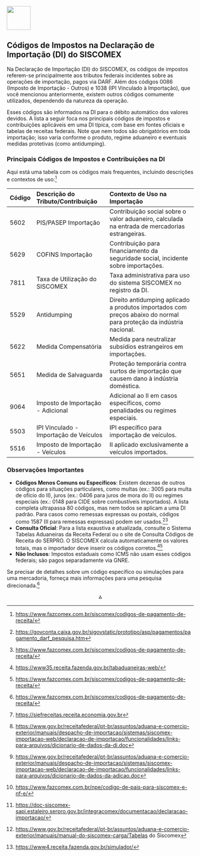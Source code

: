 <img src="https://r2cdn.perplexity.ai/pplx-full-logo-primary-dark%402x.png" style="height:64px;margin-right:32px"/>

## Códigos de Impostos na Declaração de Importação (DI) do SISCOMEX

Na Declaração de Importação (DI) do SISCOMEX, os códigos de impostos referem-se principalmente aos tributos federais incidentes sobre as operações de importação, pagos via DARF. Além dos códigos 0086 (Imposto de Importação - Outros) e 1038 (IPI Vinculado à Importação), que você mencionou anteriormente, existem outros códigos comumente utilizados, dependendo da natureza da operação.

Esses códigos são informados na DI para o débito automático dos valores devidos. A lista a seguir foca nos principais códigos de impostos e contribuições aplicáveis em uma DI típica, com base em fontes oficiais e tabelas de receitas federais. Note que nem todos são obrigatórios em toda importação; isso varia conforme o produto, regime aduaneiro e eventuais medidas protetivas (como antidumping).

### Principais Códigos de Impostos e Contribuições na DI

Aqui está uma tabela com os códigos mais frequentes, incluindo descrições e contextos de uso:[^1]


| Código | Descrição do Tributo/Contribuição | Contexto de Uso na Importação |
| :-- | :-- | :-- |
| 5602 | PIS/PASEP Importação | Contribuição social sobre o valor aduaneiro, calculada na entrada de mercadorias estrangeiras. |
| 5629 | COFINS Importação | Contribuição para financiamento da seguridade social, incidente sobre importações. |
| 7811 | Taxa de Utilização do SISCOMEX | Taxa administrativa para uso do sistema SISCOMEX no registro da DI. |
| 5529 | Antidumping | Direito antidumping aplicado a produtos importados com preços abaixo do normal para proteção da indústria nacional. |
| 5622 | Medida Compensatória | Medida para neutralizar subsídios estrangeiros em importações. |
| 5651 | Medida de Salvaguarda | Proteção temporária contra surtos de importação que causem dano à indústria doméstica. |
| 9064 | Imposto de Importação - Adicional | Adicional ao II em casos específicos, como penalidades ou regimes especiais. |
| 5503 | IPI Vinculado - Importação de Veículos | IPI específico para importação de veículos. |
| 5516 | Imposto de Importação - Veículos | II aplicado exclusivamente a veículos importados. |

### Observações Importantes

- **Códigos Menos Comuns ou Específicos**: Existem dezenas de outros códigos para situações particulares, como multas (ex.: 3005 para multa de ofício do II), juros (ex.: 0406 para juros de mora do II) ou regimes especiais (ex.: 0148 para CIDE sobre combustíveis importados). A lista completa ultrapassa 80 códigos, mas nem todos se aplicam a uma DI padrão. Para casos como remessas expressas ou postais, códigos como 1587 (II para remessas expressas) podem ser usados.[^2][^1]
- **Consulta Oficial**: Para a lista exaustiva e atualizada, consulte o Sistema Tabelas Aduaneiras da Receita Federal ou o site de Consulta Códigos de Receita do SERPRO. O SISCOMEX calcula automaticamente os valores totais, mas o importador deve inserir os códigos corretos.[^3][^1]
- **Não Inclusos**: Impostos estaduais como ICMS não usam esses códigos federais; são pagos separadamente via GNRE.

Se precisar de detalhes sobre um código específico ou simulações para uma mercadoria, forneça mais informações para uma pesquisa direcionada.[^1]
<span style="display:none">[^10][^4][^5][^6][^7][^8][^9]</span>

<div style="text-align: center">⁂</div>

[^1]: https://www.fazcomex.com.br/siscomex/codigos-de-pagamento-de-receita/

[^2]: https://govconta.caixa.gov.br/sigovstatic/prototipo/asp/pagamentos/pagamento_darf_pesquisa.htm

[^3]: https://www35.receita.fazenda.gov.br/tabaduaneiras-web/

[^4]: https://www.gov.br/receitafederal/pt-br/assuntos/aduana-e-comercio-exterior/manuais/despacho-de-importacao/sistemas/siscomex-importacao-web/declaracao-de-importacao/funcionalidades/links-para-arquivos/dicionario-de-dados-da-di.doc

[^5]: https://www.gov.br/receitafederal/pt-br/assuntos/aduana-e-comercio-exterior/manuais/despacho-de-importacao/sistemas/siscomex-importacao-web/declaracao-de-importacao/funcionalidades/links-para-arquivos/dicionario-de-dados-da-adicao.doc

[^6]: https://www.fazcomex.com.br/npe/codigo-de-pais-para-siscomex-e-nf-e/

[^7]: https://doc-siscomex-sapi.estaleiro.serpro.gov.br/integracomex/documentacao/declaracao-importacao/

[^8]: https://www.gov.br/receitafederal/pt-br/assuntos/aduana-e-comercio-exterior/manuais/manual-do-siscomex-carga/Tabelas do Siscomex

[^9]: https://www4.receita.fazenda.gov.br/simulador/

[^10]: https://siefreceitas.receita.economia.gov.br

